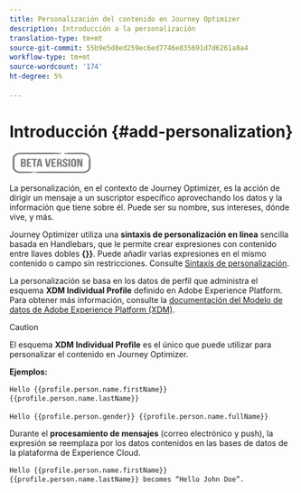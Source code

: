 ```yaml
---
title: Personalización del contenido en Journey Optimizer
description: Introducción a la personalización
translation-type: tm+mt
source-git-commit: 55b9e5d8ed259ec6ed7746e835691d7d6261a8a4
workflow-type: tm+mt
source-wordcount: '174'
ht-degree: 5%

---
```


# Introducción {#add-personalization}

![](../assets/do-not-localize/badge.png)

La personalización, en el contexto de Journey Optimizer, es la acción de dirigir un mensaje a un suscriptor específico aprovechando los datos y la información que tiene sobre él. Puede ser su nombre, sus intereses, dónde vive, y más.

Journey Optimizer utiliza una **sintaxis de personalización en línea** sencilla basada en Handlebars, que le permite crear expresiones con contenido entre llaves dobles **{}}**. Puede añadir varias expresiones en el mismo contenido o campo sin restricciones. Consulte [Sintaxis de personalización](personalization-syntax.md).

La personalización se basa en los datos de perfil que administra el esquema **XDM Individual Profile** definido en Adobe Experience Platform. Para obtener más información, consulte la [documentación del Modelo de datos de Adobe Experience Platform (XDM)](https://experienceleague.adobe.com/docs/experience-platform/xdm/home.html?lang=es).

>[!CAUTION]
>El esquema **XDM Individual Profile** es el único que puede utilizar para personalizar el contenido en Journey Optimizer.

**Ejemplos:**

```
Hello {{profile.person.name.firstName}} {{profile.person.name.lastName}}

Hello {{profile.person.gender}} {{profile.person.name.fullName}}
```

Durante el **procesamiento de mensajes** (correo electrónico y push), la expresión se reemplaza por los datos contenidos en las bases de datos de la plataforma de Experience Cloud.

```
Hello {{profile.person.name.firstName}} {{profile.person.name.lastName}} becomes “Hello John Doe”.
```
